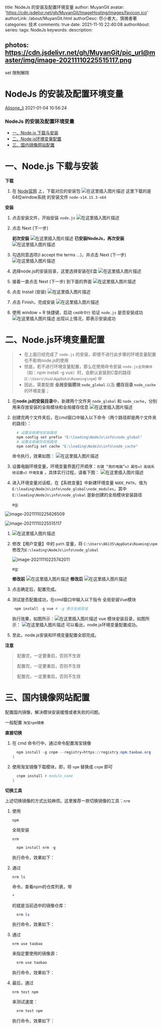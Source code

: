 title: NodeJs 的安装及配置环境变量
author: MuyanGit
avatar: 'https://cdn.jsdelivr.net/gh/MuyanGit/ImageHosting/images/favicon.ico'
authorLink: /about/MuyanGit.html
authorDesc: 尽小者大，慎微者著
categories: 技术
comments: true
date: 2021-11-10 22:40:08
authorAbout:
series:
tags: NodeJs 
keywords:
description:

photos: https://cdn.jsdelivr.net/gh/MuyanGit/pic_url@master/img/image-20211110225515117.png
---





set 限制解除 

# NodeJs 的安装及配置环境变量



[Alisone_li](https://blog.csdn.net/zimeng303) 2021-01-04 10:56:24 



### NodeJs 的安装及配置环境变量

- [一、Node.js 下载与安装](https://blog.csdn.net/zimeng303/article/details/112167688#Nodejs__1)
- [二、Node.js环境变量配置](https://blog.csdn.net/zimeng303/article/details/112167688#Nodejs_31)
- [三、国内镜像网站配置](https://blog.csdn.net/zimeng303/article/details/112167688#_79)



# 一、Node.js 下载与安装

**下载**

1. 在 [Node官网](https://nodejs.org/zh-cn/) 上，下载对应的安装包
   ![在这里插入图片描述](https://cdn.jsdelivr.net/gh/MuyanGit/pic_url@master/img/20210104083349537.png)
   这里下载的是 64位window系统 的安装文件 `node-v14.15.3-x64`

**安装**

1. 点击安装文件，开始安装 `node.js`
   ![在这里插入图片描述](https://img-blog.csdnimg.cn/20210104083632728.png?x-oss-process=image/watermark,type_ZmFuZ3poZW5naGVpdGk,shadow_10,text_aHR0cHM6Ly9ibG9nLmNzZG4ubmV0L3ppbWVuZzMwMw==,size_16,color_FFFFFF,t_70)

2. 点击 Next (下一步)

   **初次安装**
   ![在这里插入图片描述](https://img-blog.csdnimg.cn/20210104084514501.png?x-oss-process=image/watermark,type_ZmFuZ3poZW5naGVpdGk,shadow_10,text_aHR0cHM6Ly9ibG9nLmNzZG4ubmV0L3ppbWVuZzMwMw==,size_16,color_FFFFFF,t_70)
   **已安装NodeJs，再次安装**
   ![在这里插入图片描述](https://img-blog.csdnimg.cn/20210104083942430.png?x-oss-process=image/watermark,type_ZmFuZ3poZW5naGVpdGk,shadow_10,text_aHR0cHM6Ly9ibG9nLmNzZG4ubmV0L3ppbWVuZzMwMw==,size_16,color_FFFFFF,t_70)

3. 勾选同意选项(I accept the terms …)，并点击 Next (下一步)
   ![在这里插入图片描述](https://cdn.jsdelivr.net/gh/MuyanGit/pic_url@master/img/20210104085506611.png)

4. 选择node.js的安装目录，这里选择安装在E盘
   ![在这里插入图片描述](https://img-blog.csdnimg.cn/2021010408571977.png?x-oss-process=image/watermark,type_ZmFuZ3poZW5naGVpdGk,shadow_10,text_aHR0cHM6Ly9ibG9nLmNzZG4ubmV0L3ppbWVuZzMwMw==,size_16,color_FFFFFF,t_70)

5. 接着一直点击 Next (下一步) 到下面的界面
   ![在这里插入图片描述](https://cdn.jsdelivr.net/gh/MuyanGit/pic_url@master/img/20210104090119293.png)

6. 点击 Install (安装)
   ![在这里插入图片描述](https://img-blog.csdnimg.cn/20210104090307991.png?x-oss-process=image/watermark,type_ZmFuZ3poZW5naGVpdGk,shadow_10,text_aHR0cHM6Ly9ibG9nLmNzZG4ubmV0L3ppbWVuZzMwMw==,size_16,color_FFFFFF,t_70)

7. 点击 Finish，完成安装
   ![在这里插入图片描述](https://img-blog.csdnimg.cn/20210104090426794.png?x-oss-process=image/watermark,type_ZmFuZ3poZW5naGVpdGk,shadow_10,text_aHR0cHM6Ly9ibG9nLmNzZG4ubmV0L3ppbWVuZzMwMw==,size_16,color_FFFFFF,t_70)

8. 使用 window + R 快捷键，启动 `cmd命令行` 验证 `node.js` 是否安装成功
   ![在这里插入图片描述](https://img-blog.csdnimg.cn/20210104092934341.png?x-oss-process=image/watermark,type_ZmFuZ3poZW5naGVpdGk,shadow_10,text_aHR0cHM6Ly9ibG9nLmNzZG4ubmV0L3ppbWVuZzMwMw==,size_16,color_FFFFFF,t_70)
   出现以上情况，即表示安装成功

# 二、Node.js环境变量配置

> - 在上面已经完成了 `node.js` 的安装，即使不进行此步骤的环境变量配置也不影响node.js的使用
> - 但是，若不进行环境变量配置，那么在使用命令安装 `node.js全局模块` （如：npm install -g vue）时，会默认安装到C盘的路径 (`C:\Users\hua\AppData\Roaming\npm`) 中
> - 因此，需要配置 **全局安装模块 `node_global`** 以及 **缓存目录 `node_cache`** 的环境变量；

1. 在**node.js的安装目录**中，新建两个文件夹 `node_global` 和 `node_cache`，分别用来存放安装的全局模块和全局缓存信息
   ![在这里插入图片描述](https://img-blog.csdnimg.cn/20210104094550475.png?x-oss-process=image/watermark,type_ZmFuZ3poZW5naGVpdGk,shadow_10,text_aHR0cHM6Ly9ibG9nLmNzZG4ubmV0L3ppbWVuZzMwMw==,size_16,color_FFFFFF,t_70)

2. 创建完两个文件夹后，在cmd窗口中输入以下命令（两个路径即是两个文件夹的路径）：

   ```powershell
     # 设置全局模块安装路径
     npm config set prefix "E:\leading\NodeJs\info\node_global"
     # 设置全局缓存存放路径
     npm config set cache "E:\leading\NodeJs\info\node_cache"
   
   ```

   命令执行，效果如图： ![在这里插入图片描述](https://cdn.jsdelivr.net/gh/MuyanGit/pic_url@master/img/20210104095317507.png)

3. 设置电脑环境变量，环境变量界面打开顺序：`右键 “我的电脑”=》属性=》高级系统设置=》环境变量` ，具体实行过程，请看下图：
   ![在这里插入图片描述](https://cdn.jsdelivr.net/gh/MuyanGit/pic_url@master/img/20210104100243947.png)

4. 进入环境变量对话框，在【系统变量】中新建环境变量 `NODE_PATH`，值为 `E:\leading\NodeJs\info\node_global\node_modules`，其中 `E:\leading\NodeJs\info\node_global` 是新创建的全局模块安装路径

   eg:

![image-20211110225626509](https://cdn.jsdelivr.net/gh/MuyanGit/pic_url@master/img/image-20211110225626509.png)

![image-20211110225515117](https://cdn.jsdelivr.net/gh/MuyanGit/pic_url@master/img/image-20211110225515117.png)

1. ![在这里插入图片描述](https://cdn.jsdelivr.net/gh/MuyanGit/pic_url@master/img/20210104100859831.png)

2. 修改【用户变量】中的 `path` 变量，将 `C:\Users\86135\AppData\Roaming\npm` 修改为`E:\leading\NodeJs\info\node_global`

   ![image-20211110225742011](https://cdn.jsdelivr.net/gh/MuyanGit/pic_url@master/img/image-20211110225742011.png)

   eg:

   **修改前**
   ![在这里插入图片描述](https://img-blog.csdnimg.cn/20210104101707544.png?x-oss-process=image/watermark,type_ZmFuZ3poZW5naGVpdGk,shadow_10,text_aHR0cHM6Ly9ibG9nLmNzZG4ubmV0L3ppbWVuZzMwMw==,size_16,color_FFFFFF,t_70)
   **修改后**
   ![在这里插入图片描述](https://img-blog.csdnimg.cn/2021010410150955.png?x-oss-process=image/watermark,type_ZmFuZ3poZW5naGVpdGk,shadow_10,text_aHR0cHM6Ly9ibG9nLmNzZG4ubmV0L3ppbWVuZzMwMw==,size_16,color_FFFFFF,t_70)

3. 点击确定后，配置完成。

4. 测试是否配置成功，在cmd窗口中输入以下指令 全局安装Vue模块

   ```powershell
    npm install -g vue # -g 表示全局安装
   
   ```

   执行效果，如图所示：![在这里插入图片描述](https://img-blog.csdnimg.cn/20210104102133308.png?x-oss-process=image/watermark,type_ZmFuZ3poZW5naGVpdGk,shadow_10,text_aHR0cHM6Ly9ibG9nLmNzZG4ubmV0L3ppbWVuZzMwMw==,size_16,color_FFFFFF,t_70)
   vue 模块安装目录，如图所示：
   ![在这里插入图片描述](https://img-blog.csdnimg.cn/2021010410231073.png?x-oss-process=image/watermark,type_ZmFuZ3poZW5naGVpdGk,shadow_10,text_aHR0cHM6Ly9ibG9nLmNzZG4ubmV0L3ppbWVuZzMwMw==,size_16,color_FFFFFF,t_70)
   可以看出，node.js环境变量配置成功。

5. 至此，node.js安装和环境变量配置全部完成。

**注意**

> 配置完，一定要重启，否则不生效
>
> 配置完，一定要重启，否则不生效
>
> 配置完，一定要重启，否则不生效

# 三、国内镜像网站配置

配置国内镜像，解决模块安装缓慢或者失败的问题。

一般配置 `淘宝npm镜像`

**直接切换**

1. 在 cmd 命令行中，通过命令配置淘宝镜像

   ```powershell
     npm install -g cnpm --registry=https://registry.npm.taobao.org
   1
   ```

2. 使用淘宝镜像下载模块，即，将 `npm` 替换成 `cnpm` 即可

   ```powershell
     cnpm install # module_name
   1
   ```

**切换工具**

上述切换镜像的方式比较麻烦。这里推荐一款切换镜像的工具：`nrm`

1. 使用

    

   ```
   npm
   ```

    

   全局安装

    

   ```
   nrm
   ```

   ```powershell
     npm install nrm -g
   
   ```

   执行命令，效果如下：

   

2. 通过

    

   ```
   nrm ls
   ```

    

   命令，查看npm的仓库列表，带

    

   ```
   *
   ```

    

   的就是当前选中的镜像仓库：

   ```powershell
     nrm ls
   
   ```

   执行命令，效果如下：

   

3. 通过

    

   ```
   nrm use taobao
   ```

    

   来指定要使用的镜像源：

   ```powershell
     nrm use taobao
   
   ```

   执行命令，效果如下：

   

4. 最后，通过

    

   ```
   nrm test npm
   ```

    

   来测试速度：

   ```powershell
     nrm test npm
   
   ```

   执行命令，效果如下：

   

